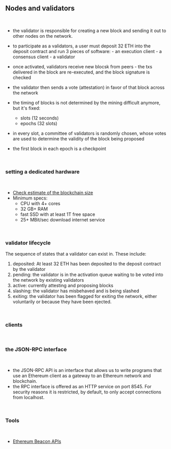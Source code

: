 ## Nodes and validators


<br>

- the validator is responsible for creating a new block and sending it out to other nodes on the network.
- to participate as a validators, a user must deposit 32 ETH into the deposit contract and run 3 pieces of software: - an execution client - a consensus client - a validator
- once activated, validators receive new blocsk from peers - the txs delivered in the block are re-executed, and the block signature is checked
- the validator then sends a vote (attestation) in favor of that block across the network
- the timing of blocks is not determined by the mining difficult anymore, but it's fixed:

    - slots (12 seconds)
    - epochs (32 slots)

- in every slot, a committee of validators is randomly chosen, whose votes are used to determine the validity of the block being proposed
- the first block in each epoch is a checkpoint

<br>

### setting a dedicated hardware

<br>

* [Check estimate of the blockchain size](https://bitinfocharts.com/ethereum/)
* Minimum specs:
  - CPU with 4+ cores
  - 32 GB+ RAM
  - fast SSD with at least 1T free space
  - 25+ MBit/sec download internet service


<br>

### validator lifecycle

The sequence of states that a validator can exist in. These include:

1. deposited: At least 32 ETH has been deposited to the deposit contract by the validator
2. pending: the validator is in the activation queue waiting to be voted into the network by existing validators
3. active: currently attesting and proposing blocks
4. slashing: the validator has misbehaved and is being slashed
5. exiting: the validator has been flagged for exiting the network, either voluntarily or because they have been ejected.


<br>

### clients

<br>


### the JSON-RPC interface

<br>

* the JSON-RPC API is an interface that allows us to write programs that use an Ethereum client as a gateway to an Ethereum network and blockchain.
* the RPC interface is offered as an HTTP service on port 8545. For security reasons it is restricted, by default, to only accept connections from localhost.

<br>

### Tools

<br>

* [Ethereum Beacon APIs](https://github.com/ethereum/beacon-apis)


